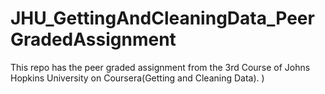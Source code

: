 # JHU_GettingAndCleaningData_PeerGradedAssignment
This repo has the peer graded assignment from the 3rd Course of Johns Hopkins University on Coursera(Getting and Cleaning Data). )
